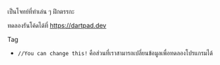 เป็นโจทย์ที่ทำเล่น ๆ ฝึกตรรกะ

ทดลองรันโค้ดได้ที่ https://dartpad.dev

Tag
- `//You can change this!` คือส่วนที่เราสามารถเปลี่ยนข้อมูลเพื่อทดลองโปรแกรมได้